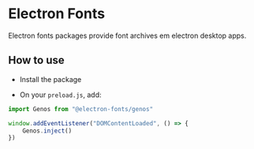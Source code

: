# Electron Fonts

Electron fonts packages provide font archives em electron desktop apps.

## How to use

* Install the package

* On your `preload.js`, add:

```ts
import Genos from "@electron-fonts/genos"

window.addEventListener("DOMContentLoaded", () => {
    Genos.inject()
})
```